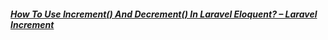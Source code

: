 
##### [How To Use Increment() And Decrement() In Laravel Eloquent? – Laravel Increment](https://www.pakainfo.com/how-to-use-increment-and-decrement-in-laravel-eloquent/)
